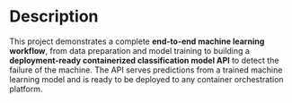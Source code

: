 # Description
This project demonstrates a complete **end-to-end machine learning workflow**, from data preparation and model training to building a **deployment-ready containerized classification model API** to detect the failure of the machine. The API serves predictions from a trained machine learning model and is ready to be deployed to any container orchestration platform.

